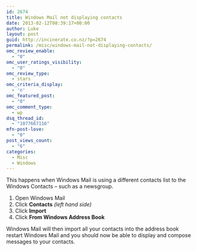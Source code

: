 ```yaml
---
id: 2674
title: Windows Mail not displaying contacts
date: 2013-02-12T08:39:17+00:00
author: Luke
layout: post
guid: http://incinerate.co.nz/?p=2674
permalink: /misc/windows-mail-not-displaying-contacts/
omc_review_enable:
  - "0"
omc_user_ratings_visibility:
  - "0"
omc_review_type:
  - stars
omc_criteria_display:
  - 'n'
omc_featured_post:
  - "0"
omc_comment_type:
  - wp
dsq_thread_id:
  - "1077667116"
mfn-post-love:
  - "0"
post_views_count:
  - "6"
categories:
  - Misc
  - Windows
---
```

This happens when Windows Mail is using a different contacts list to the Windows Contacts – such as a newsgroup.

  1. Open Windows Mail
  2. Click **Contacts** _(left hand side)_
  3. Click **Import**
  4. Click **From Windows Address Book**

Windows Mail will then import all your contacts into the address book restart Windows Mail and you should now be able to display and compose messages to your contacts.